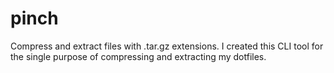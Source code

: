 # pinch
Compress and extract files with .tar.gz extensions. I created this CLI tool for the single purpose of compressing and extracting my dotfiles.
